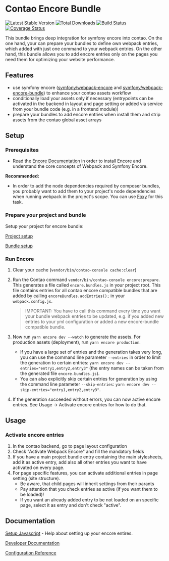 # Contao Encore Bundle
[![Latest Stable Version](https://img.shields.io/packagist/v/heimrichhannot/contao-encore-bundle.svg)](https://packagist.org/packages/heimrichhannot/contao-encore-bundle)
[![Total Downloads](https://img.shields.io/packagist/dt/heimrichhannot/contao-encore-bundle.svg)](https://packagist.org/packages/heimrichhannot/contao-encore-bundle)
[![Build Status](https://travis-ci.org/heimrichhannot/contao-encore-bundle.svg?branch=master)](https://travis-ci.org/heimrichhannot/contao-encore-bundle)
[![Coverage Status](https://coveralls.io/repos/github/heimrichhannot/contao-encore-bundle/badge.svg?branch=master)](https://coveralls.io/github/heimrichhannot/contao-encore-bundle?branch=master)

This bundle brings deep integration for symfony encore into contao. On the one hand, your can prepare your bundles to define own webpack entries, which added with just one command to your webpack entries. On the other hand, this bundle allows you to add encore entries only on the pages  you need them for optimizing your website performance.

## Features
- use symfony encore ([symfony/webpack-encore](https://github.com/symfony/webpack-encore) and [symfony/webpack-encore-bundle](https://github.com/symfony/webpack-encore-bundle)) to enhance your contao assets workflow
- conditionally load your assets only if necessary (entrypoints can be activated in the backend in layout and page setting or added via service from your bundle code (e.g. in a frontend module))
- prepare your bundles to add encore entries when install them and strip assets from the contao global asset arrays

## Setup 

### Prerequisites

* Read the [Encore Documentation](https://symfony.com/doc/current/frontend.html) in order to install Encore and understand the core concepts of Webpack and Symfony Encore.

**Recommended:**

* In order to add the node dependencies required by composer bundles, you probably want to add them to your project's node dependencies when running webpack in the project's scope. You can use [Foxy](docs/introductions/bundles_with_webpack.md) for this task.

### Prepare your project and bundle

Setup your project for encore bundle: 

[Project setup](docs/setup_project.md)

[Bundle setup](docs/setup_bundle.md)




### Run Encore

1. Clear your cache (`vendor/bin/contao-console cache:clear`)

1. Run the Contao command `vendor/bin/contao-console encore:prepare`. This generates a file called `encore.bundles.js` in your project root.
This file contains entries for all contao encore compatible bundles that are added by calling `encoreBundles.addEntries();` in your `webpack.config.js`.

    > IMPORTANT: You have to call this command every time you want your bundle webpack entries to be updated, e.g. if you added new entries to your yml configuration or added a new encore-bundle compatible bundle.

1.  Now run `yarn encore dev --watch` to generate the assets. For production assets (deployment), run `yarn encore production`.
  
    * If you have a large set of entries and the generation takes very long, you can use the command line parameter `--entries` in order to limit the generation to certain entries: `yarn encore dev --entries="entry1,entry2,entry3"` (the entry names can be taken from the generated file `encore.bundles.js`).
    * You can also explicitly skip certain entries for generation by using the command line parameter `--skip-entries`: `yarn encore dev --skip-entries="entry1,entry2,entry3"`.

1. If the generation succeeded without errors, you can now active encore entries. See Usage -> Activate encore entries for  how to do that.



## Usage

### Activate encore entries

1. In the contao backend, go to page layout configuration
1. Check "Activate Webpack Encore" and fill the mandatory fields
1. If you have a main project bundle entry containing the main stylesheets, add it as active entry, add also all other entries you want to have activated on every page. 
1. For page specific features, you can activate additional entries in page setting (site structure).
    * Be aware, that child pages will inherit settings from their parants
    * Pay attention that you check entries as active (if you want them to be loaded)!
    * If you want an already added entry to be not loaded on an specific page, select it as entry and don't check "active".

## Documentation

[Setup Javascript](docs/setup_javascript.md) - Help about setting up your encore entires. 

[Developer Documentation](docs/developers.md)

[Configuration Reference](docs/configuration.md)